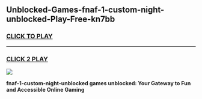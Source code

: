 
## Unblocked-Games-fnaf-1-custom-night-unblocked-Play-Free-kn7bb
<h3>
<a href="https://premium76.site?title=fnaf-1-custom-night-unblocked&ref=10A">CLICK TO PLAY</a></h3>
<hr>

<h3>
<a href="https://premium76.site?title=fnaf-1-custom-night-unblocked&ref=10A">CLICK 2 PLAY</a>
  
</h3>

<a href="https://premium76.site?title=fnaf-1-custom-night-unblocked&ref=10A"><img src="https://clearcache.store/games.png"></a>


**fnaf-1-custom-night-unblocked games unblocked: Your Gateway to Fun and Accessible Online Gaming**
